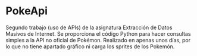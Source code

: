 # PokeApi
Segundo trabajo (uso de APIs) de la asignatura Extracción de Datos Masivos de Internet.
Se proporciona el código Python para hacer consultas simples a la API no oficial de Pokémon.
Realizado en apenas unos días, por lo que no tiene apartado gráfico ni carga los sprites de los Pokemón.
